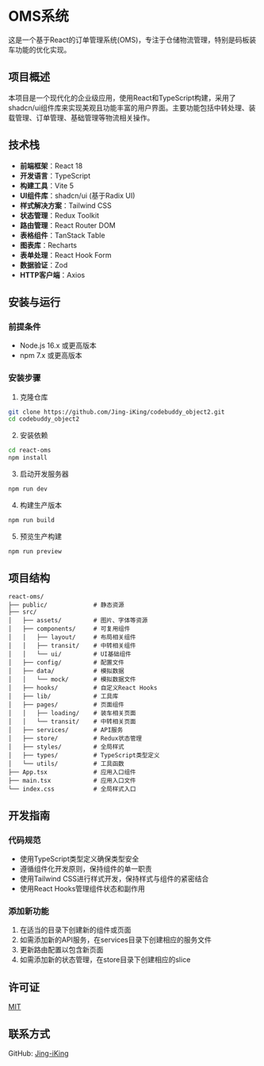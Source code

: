 # OMS系统

这是一个基于React的订单管理系统(OMS)，专注于仓储物流管理，特别是码板装车功能的优化实现。

## 项目概述

本项目是一个现代化的企业级应用，使用React和TypeScript构建，采用了shadcn/ui组件库来实现美观且功能丰富的用户界面。主要功能包括中转处理、装载管理、订单管理、基础管理等物流相关操作。


## 技术栈

- **前端框架**：React 18
- **开发语言**：TypeScript
- **构建工具**：Vite 5
- **UI组件库**：shadcn/ui (基于Radix UI)
- **样式解决方案**：Tailwind CSS
- **状态管理**：Redux Toolkit
- **路由管理**：React Router DOM
- **表格组件**：TanStack Table
- **图表库**：Recharts
- **表单处理**：React Hook Form
- **数据验证**：Zod
- **HTTP客户端**：Axios

## 安装与运行

### 前提条件

- Node.js 16.x 或更高版本
- npm 7.x 或更高版本

### 安装步骤

1. 克隆仓库
```bash
git clone https://github.com/Jing-iKing/codebuddy_object2.git
cd codebuddy_object2
```

2. 安装依赖
```bash
cd react-oms
npm install
```

3. 启动开发服务器
```bash
npm run dev
```

4. 构建生产版本
```bash
npm run build
```

5. 预览生产构建
```bash
npm run preview
```

## 项目结构

```
react-oms/
├── public/             # 静态资源
├── src/
│   ├── assets/         # 图片、字体等资源
│   ├── components/     # 可复用组件
│   │   ├── layout/     # 布局相关组件
│   │   ├── transit/    # 中转相关组件
│   │   └── ui/         # UI基础组件
│   ├── config/         # 配置文件
│   ├── data/           # 模拟数据
│   │   └── mock/       # 模拟数据文件
│   ├── hooks/          # 自定义React Hooks
│   ├── lib/            # 工具库
│   ├── pages/          # 页面组件
│   │   ├── loading/    # 装车相关页面
│   │   └── transit/    # 中转相关页面
│   ├── services/       # API服务
│   ├── store/          # Redux状态管理
│   ├── styles/         # 全局样式
│   ├── types/          # TypeScript类型定义
│   └── utils/          # 工具函数
├── App.tsx             # 应用入口组件
├── main.tsx            # 应用入口文件
└── index.css           # 全局样式入口
```

## 开发指南

### 代码规范

- 使用TypeScript类型定义确保类型安全
- 遵循组件化开发原则，保持组件的单一职责
- 使用Tailwind CSS进行样式开发，保持样式与组件的紧密结合
- 使用React Hooks管理组件状态和副作用

### 添加新功能

1. 在适当的目录下创建新的组件或页面
2. 如需添加新的API服务，在services目录下创建相应的服务文件
3. 更新路由配置以包含新页面
4. 如需添加新的状态管理，在store目录下创建相应的slice

## 许可证

[MIT](LICENSE)

## 联系方式

GitHub: [Jing-iKing](https://github.com/Jing-iKing)
